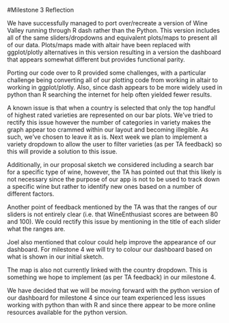 #Milestone 3 Reflection

We have successfully managed to port over/recreate a version of Wine Valley running through R dash rather than the Python. This version includes all of the same sliders/dropdowns and equivalent plots/maps to present all of our data. Plots/maps made with altair have been replaced with ggplot/plotly alternatives in this version resulting in a version the dashboard that appears somewhat different but provides functional parity.

Porting our code over to R provided some challenges, with a particular challenge being converting all of our plotting code from working in altair to working in ggplot/plotly. Also, since dash appears to be more widely used in python than R searching the internet for help often yielded fewer results.

A known issue is that when a country is selected that only the top handful of highest rated varieties are represented on our bar plots. We’ve tried to rectify this issue however the number of categories in variety makes the graph appear too crammed within our layout and becoming illegible. As such, we’ve chosen to leave it as is. Next week we plan to implement a variety dropdown to allow the user to filter varieties (as per TA feedback) so this will provide a solution to this issue. 

Additionally, in our proposal sketch we considered including a search bar for a specific type of wine, however, the TA has pointed out that this likely is not necessary since the purpose of our app is not to be used to track down a specific wine but rather to identify new ones based on a number of different factors. 

Another point of feedback mentioned by the TA was that the ranges of our sliders is not entirely clear (i.e. that WineEnthusiast scores are between 80 and 100). We could rectify this issue by mentioning in the title of each slider what the ranges are.

Joel also mentioned that colour could help improve the appearance of our dashboard. For milestone 4 we will try to colour our dashboard based on what is shown in our initial sketch.

The map is also not currently linked with the country dropdown. This is something we hope to implement (as per TA feedback) in our milestone 4.

We have decided that we will be moving forward with the python version of our dashboard for milestone 4 since our team experienced less issues working with python than with R and since there appear to be more online resources available for the python version.
